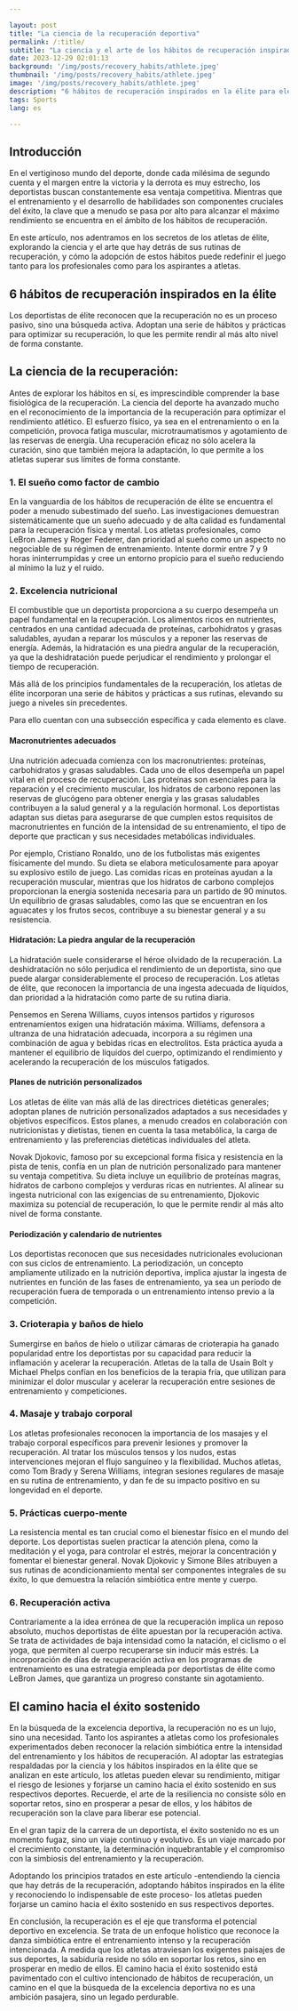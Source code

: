 ```yaml
---

layout: post 
title: "La ciencia de la recuperación deportiva"
permalink: /:title/ 
subtitle: "La ciencia y el arte de los hábitos de recuperación inspirados en la élite"
date: 2023-12-29 02:01:13 
background: '/img/posts/recovery_habits/athlete.jpeg'
thumbnail: '/img/posts/recovery_habits/athlete.jpeg'
image: '/img/posts/recovery_habits/athlete.jpeg'
description: "6 hábitos de recuperación inspirados en la élite para elevar tu juego al siguiente nivel"
tags: Sports
lang: es

---
```




## Introducción

En el vertiginoso mundo del deporte, donde cada milésima de segundo cuenta y el margen entre la victoria y la derrota es muy estrecho, los deportistas buscan constantemente esa ventaja competitiva. Mientras que el entrenamiento y el desarrollo de habilidades son componentes cruciales del éxito, la clave que a menudo se pasa por alto para alcanzar el máximo rendimiento se encuentra en el ámbito de los hábitos de recuperación.

En este artículo, nos adentramos en los secretos de los atletas de élite, explorando la ciencia y el arte que hay detrás de sus rutinas de recuperación, y cómo la adopción de estos hábitos puede redefinir el juego tanto para los profesionales como para los aspirantes a atletas.

## 6 hábitos de recuperación inspirados en la élite

Los deportistas de élite reconocen que la recuperación no es un proceso pasivo, sino una búsqueda activa. Adoptan una serie de hábitos y prácticas para optimizar su recuperación, lo que les permite rendir al más alto nivel de forma constante.

## La ciencia de la recuperación:

Antes de explorar los hábitos en sí, es imprescindible comprender la base fisiológica de la recuperación. La ciencia del deporte ha avanzado mucho en el reconocimiento de la importancia de la recuperación para optimizar el rendimiento atlético. El esfuerzo físico, ya sea en el entrenamiento o en la competición, provoca fatiga muscular, microtraumatismos y agotamiento de las reservas de energía. Una recuperación eficaz no sólo acelera la curación, sino que también mejora la adaptación, lo que permite a los atletas superar sus límites de forma constante.

### 1. El sueño como factor de cambio

En la vanguardia de los hábitos de recuperación de élite se encuentra el poder a menudo subestimado del sueño. Las investigaciones demuestran sistemáticamente que un sueño adecuado y de alta calidad es fundamental para la recuperación física y mental. Los atletas profesionales, como LeBron James y Roger Federer, dan prioridad al sueño como un aspecto no negociable de su régimen de entrenamiento. Intente dormir entre 7 y 9 horas ininterrumpidas y cree un entorno propicio para el sueño reduciendo al mínimo la luz y el ruido.

### 2. Excelencia nutricional

El combustible que un deportista proporciona a su cuerpo desempeña un papel fundamental en la recuperación. Los alimentos ricos en nutrientes, centrados en una cantidad adecuada de proteínas, carbohidratos y grasas saludables, ayudan a reparar los músculos y a reponer las reservas de energía. Además, la hidratación es una piedra angular de la recuperación, ya que la deshidratación puede perjudicar el rendimiento y prolongar el tiempo de recuperación.

Más allá de los principios fundamentales de la recuperación, los atletas de élite incorporan una serie de hábitos y prácticas a sus rutinas, elevando su juego a niveles sin precedentes.

Para ello cuentan con una subsección específica y cada elemento es clave.

#### Macronutrientes adecuados

Una nutrición adecuada comienza con los macronutrientes: proteínas, carbohidratos y grasas saludables. Cada uno de ellos desempeña un papel vital en el proceso de recuperación. Las proteínas son esenciales para la reparación y el crecimiento muscular, los hidratos de carbono reponen las reservas de glucógeno para obtener energía y las grasas saludables contribuyen a la salud general y a la regulación hormonal. Los deportistas adaptan sus dietas para asegurarse de que cumplen estos requisitos de macronutrientes en función de la intensidad de su entrenamiento, el tipo de deporte que practican y sus necesidades metabólicas individuales.

Por ejemplo, Cristiano Ronaldo, uno de los futbolistas más exigentes físicamente del mundo. Su dieta se elabora meticulosamente para apoyar su explosivo estilo de juego. Las comidas ricas en proteínas ayudan a la recuperación muscular, mientras que los hidratos de carbono complejos proporcionan la energía sostenida necesaria para un partido de 90 minutos. Un equilibrio de grasas saludables, como las que se encuentran en los aguacates y los frutos secos, contribuye a su bienestar general y a su resistencia.

#### Hidratación: La piedra angular de la recuperación

La hidratación suele considerarse el héroe olvidado de la recuperación. La deshidratación no sólo perjudica el rendimiento de un deportista, sino que puede alargar considerablemente el proceso de recuperación. Los atletas de élite, que reconocen la importancia de una ingesta adecuada de líquidos, dan prioridad a la hidratación como parte de su rutina diaria.

Pensemos en Serena Williams, cuyos intensos partidos y rigurosos entrenamientos exigen una hidratación máxima. Williams, defensora a ultranza de una hidratación adecuada, incorpora a su régimen una combinación de agua y bebidas ricas en electrolitos. Esta práctica ayuda a mantener el equilibrio de líquidos del cuerpo, optimizando el rendimiento y acelerando la recuperación de los músculos fatigados.

#### Planes de nutrición personalizados

Los atletas de élite van más allá de las directrices dietéticas generales; adoptan planes de nutrición personalizados adaptados a sus necesidades y objetivos específicos. Estos planes, a menudo creados en colaboración con nutricionistas y dietistas, tienen en cuenta la tasa metabólica, la carga de entrenamiento y las preferencias dietéticas individuales del atleta.

Novak Djokovic, famoso por su excepcional forma física y resistencia en la pista de tenis, confía en un plan de nutrición personalizado para mantener su ventaja competitiva. Su dieta incluye un equilibrio de proteínas magras, hidratos de carbono complejos y verduras ricas en nutrientes. Al alinear su ingesta nutricional con las exigencias de su entrenamiento, Djokovic maximiza su potencial de recuperación, lo que le permite rendir al más alto nivel de forma constante.

#### Periodización y calendario de nutrientes

Los deportistas reconocen que sus necesidades nutricionales evolucionan con sus ciclos de entrenamiento. La periodización, un concepto ampliamente utilizado en la nutrición deportiva, implica ajustar la ingesta de nutrientes en función de las fases de entrenamiento, ya sea un período de recuperación fuera de temporada o un entrenamiento intenso previo a la competición.

### 3. Crioterapia y baños de hielo

Sumergirse en baños de hielo o utilizar cámaras de crioterapia ha ganado popularidad entre los deportistas por su capacidad para reducir la inflamación y acelerar la recuperación. Atletas de la talla de Usain Bolt y Michael Phelps confían en los beneficios de la terapia fría, que utilizan para minimizar el dolor muscular y acelerar la recuperación entre sesiones de entrenamiento y competiciones.

### 4. Masaje y trabajo corporal

Los atletas profesionales reconocen la importancia de los masajes y el trabajo corporal específicos para prevenir lesiones y promover la recuperación. Al tratar los músculos tensos y los nudos, estas intervenciones mejoran el flujo sanguíneo y la flexibilidad. Muchos atletas, como Tom Brady y Serena Williams, integran sesiones regulares de masaje en su rutina de entrenamiento, y dan fe de su impacto positivo en su longevidad en el deporte.

### 5. Prácticas cuerpo-mente

La resistencia mental es tan crucial como el bienestar físico en el mundo del deporte. Los deportistas suelen practicar la atención plena, como la meditación y el yoga, para controlar el estrés, mejorar la concentración y fomentar el bienestar general. Novak Djokovic y Simone Biles atribuyen a sus rutinas de acondicionamiento mental ser componentes integrales de su éxito, lo que demuestra la relación simbiótica entre mente y cuerpo.

### 6. Recuperación activa

Contrariamente a la idea errónea de que la recuperación implica un reposo absoluto, muchos deportistas de élite apuestan por la recuperación activa. Se trata de actividades de baja intensidad como la natación, el ciclismo o el yoga, que permiten al cuerpo recuperarse sin inducir más estrés. La incorporación de días de recuperación activa en los programas de entrenamiento es una estrategia empleada por deportistas de élite como LeBron James, que garantiza un progreso constante sin agotamiento.

## El camino hacia el éxito sostenido

En la búsqueda de la excelencia deportiva, la recuperación no es un lujo, sino una necesidad. Tanto los aspirantes a atletas como los profesionales experimentados deben reconocer la relación simbiótica entre la intensidad del entrenamiento y los hábitos de recuperación. Al adoptar las estrategias respaldadas por la ciencia y los hábitos inspirados en la élite que se analizan en este artículo, los atletas pueden elevar su rendimiento, mitigar el riesgo de lesiones y forjarse un camino hacia el éxito sostenido en sus respectivos deportes. Recuerde, el arte de la resiliencia no consiste sólo en soportar retos, sino en prosperar a pesar de ellos, y los hábitos de recuperación son la clave para liberar ese potencial.

En el gran tapiz de la carrera de un deportista, el éxito sostenido no es un momento fugaz, sino un viaje continuo y evolutivo. Es un viaje marcado por el crecimiento constante, la determinación inquebrantable y el compromiso con la simbiosis del entrenamiento y la recuperación.

Adoptando los principios tratados en este artículo -entendiendo la ciencia que hay detrás de la recuperación, adoptando hábitos inspirados en la élite y reconociendo lo indispensable de este proceso- los atletas pueden forjarse un camino hacia el éxito sostenido en sus respectivos deportes.

En conclusión, la recuperación es el eje que transforma el potencial deportivo en excelencia. Se trata de un enfoque holístico que reconoce la danza simbiótica entre el entrenamiento intenso y la recuperación intencionada. A medida que los atletas atraviesan los exigentes paisajes de sus deportes, la sabiduría reside no sólo en soportar los retos, sino en prosperar en medio de ellos. El camino hacia el éxito sostenido está pavimentado con el cultivo intencionado de hábitos de recuperación, un camino en el que la búsqueda de la excelencia deportiva no es una ambición pasajera, sino un legado perdurable.